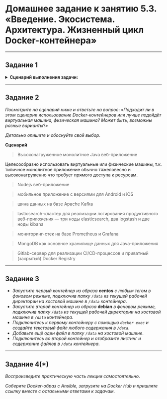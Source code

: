 # Домашнее задание к занятию 5.3. «Введение. Экосистема. Архитектура. Жизненный цикл Docker-контейнера»

***

## Задание 1

<details><summary><b>Сценарий выполнения задачи:</b></summary>

> + создайте свой репозиторий на https://hub.docker.com;
> + выберите любой образ, который содержит веб-сервер Nginx;
> + создайте свой fork образа;
> + реализуйте функциональность: запуск веб-сервера в фоне с индекс-страницей, содержащей HTML-код ниже:
>```
> <html>
> <head>
> Hey, Netology
> </head>
> <body>
> <h1>I’m DevOps Engineer!</h1>
> </body>
> </html>
>```
>Опубликуйте созданный fork в своём репозитории и предоставьте ответ в виде ссылки на  
>https://hub.docker.com/username_repo.

</details>

***

## Задание 2

*Посмотрите на сценарий ниже и ответьте на вопрос*: «*Подходит ли в этом сценарии использование Docker-контейнеров* 
*или лучше подойдёт виртуальная машина, физическая машина? Может быть, возможны разные варианты*?»

*Детально опишите и обоснуйте свой выбор*.

<b>Сценарий</b>

> Высоконагруженное монолитное Java веб-приложение

Целесообразно использовать виртуальные или физические машины, т.к. типичное монолитное приложение обычно тяжеловесно и высоконагруженно что требует прямого доступа к ресурсам.

> Nodejs веб-приложение

> мобильное приложение c версиями для Android и iOS

> шина данных на базе Apache Kafka

> lasticsearch-кластер для реализации логирования продуктивного веб-приложения — три ноды elasticsearch, два logstash и две ноды kibana

> мониторинг-стек на базе Prometheus и Grafana

> MongoDB как основное хранилище данных для Java-приложения

> Gitlab-сервер для реализации CI/CD-процессов и приватный (закрытый) Docker Registry
***

## Задание 3

 + *Запустите первый контейнер из образа* **centos** *c любым тегом в фоновом режиме, подключив папку `/data` из текущей рабочей директории на хостовой машине в `/data` контейнера*.
 + *Запустите второй контейнер из образа* **debian** *в фоновом режиме, подключив папку `/data` из текущей рабочей директории на хостовой машине в `/data` контейнера*.
 + *Подключитесь к первому контейнеру с помощью `docker exec` и создайте текстовый файл любого содержания в `/data`*.
 + *Добавьте ещё один файл в папку `/data` на хостовой машине*.
 + *Подключитесь во второй контейнер и отобразите листинг и содержание файлов в `/data` контейнера*.

***

## Задание 4(*)

*Воспроизведите практическую часть лекции самостоятельно*.

*Соберите Docker-образ с Ansible, загрузите на Docker Hub и пришлите ссылку вместе с остальными ответами к задачам*.
